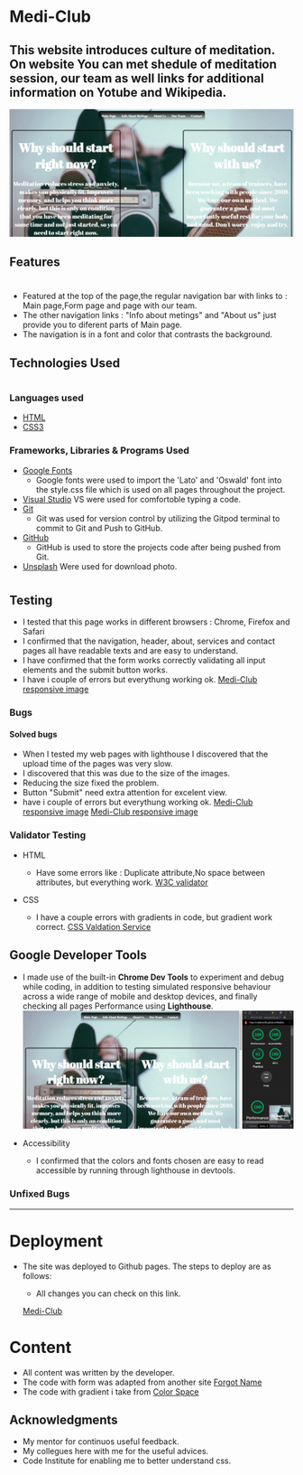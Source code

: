 # Medi-Club
## This website introduces culture of meditation. On website You can met shedule of meditation session, our team as well links for additional information on Yotube and Wikipedia.




![Medi-Club responsive image](screen/scr1.png)


## Features
#

- Featured at the top of the page,the regular navigation bar with links to : Main page,Form page and page with our team. 
- The other navigation links : "Info about metings" and "About us"  just provide you to diferent parts of Main page.
- The navigation is in a font and color that contrasts the background.


## Technologies Used
# 
### Languages used
- [HTML](https://en.wikipedia.org/wiki/HTML5)
- [CSS3](https://en.wikipedia.org/wiki/CSS)

### Frameworks, Libraries & Programs Used
- [Google Fonts](https://developers.google.com/fonts)
  - Google fonts were used to import the 'Lato' and 'Oswald' font into the style.css file which is used on all pages throughout the project.
- [Visual Studio](https://code.visualstudio.com/updates/v1_74) VS were used for comfortoble typing a code.
- [Git](https://git-scm.com/)
  - Git was used for version control by utilizing the Gitpod terminal to commit to Git and Push to GitHub.
- [GitHub](https://github.com/)
  - GitHub is used to store the projects code after being pushed from Git.
- [Unsplash](https://unsplash.com/) Were used for download photo.


#

## Testing
- I tested that this page works in different browsers : Chrome, Firefox and Safari
- I confirmed that the navigation, header, about, services and contact pages all have readable texts and are easy to understand.
- I have confirmed that the form works correctly validating all input elements and the submit button works.
- I have i couple of errors but everythung working ok.
[Medi-Club responsive image](screen/scr3.png)



### Bugs

#### Solved bugs
- When I tested my web pages with lighthouse I discovered that the upload time of the pages was very slow.
- I discovered that this was due to the size of the images.
- Reducing the size  fixed the problem.
- Button "Submit" need extra attention for excelent view.
- have i couple of errors but everythung working ok.
[Medi-Club responsive image](screen/scr4.png)
[Medi-Club responsive image](screen/scr5.png)



### Validator Testing
- HTML
  - Have some errors like : Duplicate attribute,No space between attributes, but everything work. [W3C validator](https://validator.w3.org)

- CSS
  - I have a couple errors with gradients in code, but gradient work correct. [CSS Valdation Service](https://jigsaw.w3.org/css-validator/)
 


## Google Developer Tools
- I made use of the built-in **Chrome Dev Tools** to experiment and debug while coding, in addition to testing simulated responsive behaviour across a wide range of mobile and desktop devices, and finally checking all pages Performance using **Lighthouse**.
![Medi-Club](screen/scr2.png)



- Accessibility
  - I confirmed that the colors and fonts chosen are easy to read accessible by running through lighthouse in devtools.


### Unfixed Bugs
- - - 

# Deployment
- The site was deployed to Github pages. The steps to deploy are as follows: 
  - All changes you can check on this link.



   [Medi-Club](https://readytow0rk.github.io/MeditationSite/)


# Content
- All content was written by the developer.
- The code with form  was adapted from another site   [Forgot Name ](https://)
- The code with gradient i take from  [Color Space](https://mycolor.space/gradient3?ori=to+right+bottom&hex=%23FFFFFF&hex2=%2346BEE0&hex3=%237E7BBB&submit=submit)

## Acknowledgments
  - My mentor for continuos useful feedback.
  - My collegues here with me for the useful advices.
  - Code Institute for enabling me to better understand css.





